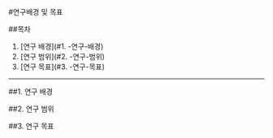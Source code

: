 #연구배경 및 목표

##목차

1. [연구 배경](#1. -연구-배경)
2. [연구 범위](#2. -연구-범위)
3. [연구 목표](#3. -연구-목표)


---
##1. 연구 배경


##2. 연구 범위

##3. 연구 목표
